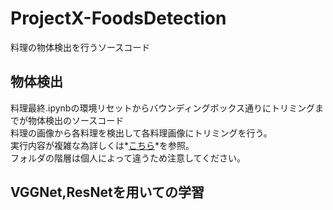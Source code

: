 # ProjectX-FoodsDetection
料理の物体検出を行うソースコード

## 物体検出
料理最終.ipynbの環境リセットからバウンディングボックス通りにトリミングまでが物体検出のソースコード  
料理の画像から各料理を検出して各料理画像にトリミングを行う。  
実行内容が複雑な為詳しくは*[こちら](link)*を参照。  
フォルダの階層は個人によって違うため注意してください。  
## VGGNet,ResNetを用いての学習
